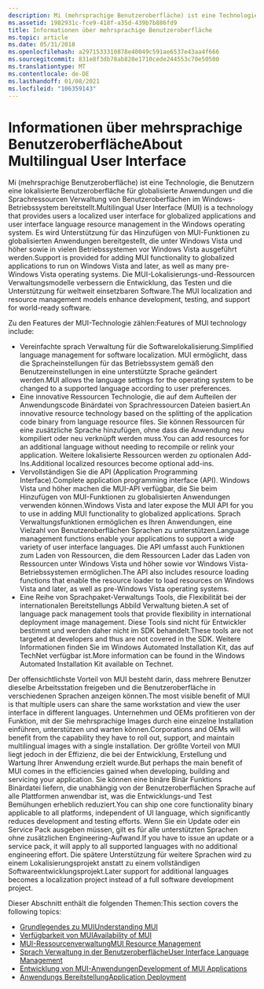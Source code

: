 ```yaml
---
description: Mi (mehrsprachige Benutzeroberfläche) ist eine Technologie, die Benutzern eine lokalisierte Benutzeroberfläche für globalisierte Anwendungen und die Sprachressourcen Verwaltung von Benutzeroberflächen im Windows-Betriebssystem bereitstellt.
ms.assetid: 1982931c-fce9-418f-a35d-439b7b886fd9
title: Informationen über mehrsprachige Benutzeroberfläche
ms.topic: article
ms.date: 05/31/2018
ms.openlocfilehash: a2971533310878e40049c591ae6537e43aa4f666
ms.sourcegitcommit: 831e8f3db78ab820e1710cede244553c70e50500
ms.translationtype: MT
ms.contentlocale: de-DE
ms.lasthandoff: 01/08/2021
ms.locfileid: "106359143"
---
```

# <a name="about-multilingual-user-interface"></a><span data-ttu-id="36ddf-103">Informationen über mehrsprachige Benutzeroberfläche</span><span class="sxs-lookup"><span data-stu-id="36ddf-103">About Multilingual User Interface</span></span>

<span data-ttu-id="36ddf-104">Mi (mehrsprachige Benutzeroberfläche) ist eine Technologie, die Benutzern eine lokalisierte Benutzeroberfläche für globalisierte Anwendungen und die Sprachressourcen Verwaltung von Benutzeroberflächen im Windows-Betriebssystem bereitstellt.</span><span class="sxs-lookup"><span data-stu-id="36ddf-104">Multilingual User Interface (MUI) is a technology that provides users a localized user interface for globalized applications and user interface language resource management in the Windows operating system.</span></span> <span data-ttu-id="36ddf-105">Es wird Unterstützung für das Hinzufügen von MUI-Funktionen zu globalisierten Anwendungen bereitgestellt, die unter Windows Vista und höher sowie in vielen Betriebssystemen vor Windows Vista ausgeführt werden.</span><span class="sxs-lookup"><span data-stu-id="36ddf-105">Support is provided for adding MUI functionality to globalized applications to run on Windows Vista and later, as well as many pre-Windows Vista operating systems.</span></span> <span data-ttu-id="36ddf-106">Die MUI-Lokalisierungs-und-Ressourcen Verwaltungsmodelle verbessern die Entwicklung, das Testen und die Unterstützung für weltweit einsetzbaren Software.</span><span class="sxs-lookup"><span data-stu-id="36ddf-106">The MUI localization and resource management models enhance development, testing, and support for world-ready software.</span></span>

<span data-ttu-id="36ddf-107">Zu den Features der MUI-Technologie zählen:</span><span class="sxs-lookup"><span data-stu-id="36ddf-107">Features of MUI technology include:</span></span>

-   <span data-ttu-id="36ddf-108">Vereinfachte sprach Verwaltung für die Softwarelokalisierung.</span><span class="sxs-lookup"><span data-stu-id="36ddf-108">Simplified language management for software localization.</span></span> <span data-ttu-id="36ddf-109">MUI ermöglicht, dass die Spracheinstellungen für das Betriebssystem gemäß den Benutzereinstellungen in eine unterstützte Sprache geändert werden.</span><span class="sxs-lookup"><span data-stu-id="36ddf-109">MUI allows the language settings for the operating system to be changed to a supported language according to user preferences.</span></span>
-   <span data-ttu-id="36ddf-110">Eine innovative Ressourcen Technologie, die auf dem Aufteilen der Anwendungscode Binärdatei von Sprachressourcen Dateien basiert.</span><span class="sxs-lookup"><span data-stu-id="36ddf-110">An innovative resource technology based on the splitting of the application code binary from language resource files.</span></span> <span data-ttu-id="36ddf-111">Sie können Ressourcen für eine zusätzliche Sprache hinzufügen, ohne dass die Anwendung neu kompiliert oder neu verknüpft werden muss.</span><span class="sxs-lookup"><span data-stu-id="36ddf-111">You can add resources for an additional language without needing to recompile or relink your application.</span></span> <span data-ttu-id="36ddf-112">Weitere lokalisierte Ressourcen werden zu optionalen Add-Ins.</span><span class="sxs-lookup"><span data-stu-id="36ddf-112">Additional localized resources become optional add-ins.</span></span>
-   <span data-ttu-id="36ddf-113">Vervollständigen Sie die API (Application Programming Interface).</span><span class="sxs-lookup"><span data-stu-id="36ddf-113">Complete application programming interface (API).</span></span> <span data-ttu-id="36ddf-114">Windows Vista und höher machen die MUI-API verfügbar, die Sie beim Hinzufügen von MUI-Funktionen zu globalisierten Anwendungen verwenden können.</span><span class="sxs-lookup"><span data-stu-id="36ddf-114">Windows Vista and later expose the MUI API for you to use in adding MUI functionality to globalized applications.</span></span> <span data-ttu-id="36ddf-115">Sprach Verwaltungsfunktionen ermöglichen es Ihren Anwendungen, eine Vielzahl von Benutzeroberflächen Sprachen zu unterstützen.</span><span class="sxs-lookup"><span data-stu-id="36ddf-115">Language management functions enable your applications to support a wide variety of user interface languages.</span></span> <span data-ttu-id="36ddf-116">Die API umfasst auch Funktionen zum Laden von Ressourcen, die dem Ressourcen Lader das Laden von Ressourcen unter Windows Vista und höher sowie vor Windows Vista-Betriebssystemen ermöglichen.</span><span class="sxs-lookup"><span data-stu-id="36ddf-116">The API also includes resource loading functions that enable the resource loader to load resources on Windows Vista and later, as well as pre-Windows Vista operating systems.</span></span>
-   <span data-ttu-id="36ddf-117">Eine Reihe von Sprachpaket-Verwaltungs Tools, die Flexibilität bei der internationalen Bereitstellungs Abbild Verwaltung bieten.</span><span class="sxs-lookup"><span data-stu-id="36ddf-117">A set of language pack management tools that provide flexibility in international deployment image management.</span></span> <span data-ttu-id="36ddf-118">Diese Tools sind nicht für Entwickler bestimmt und werden daher nicht im SDK behandelt.</span><span class="sxs-lookup"><span data-stu-id="36ddf-118">These tools are not targeted at developers and thus are not covered in the SDK.</span></span> <span data-ttu-id="36ddf-119">Weitere Informationen finden Sie im Windows Automated Installation Kit, das auf TechNet verfügbar ist.</span><span class="sxs-lookup"><span data-stu-id="36ddf-119">More information can be found in the Windows Automated Installation Kit available on Technet.</span></span>

<span data-ttu-id="36ddf-120">Der offensichtlichste Vorteil von MUI besteht darin, dass mehrere Benutzer dieselbe Arbeitsstation freigeben und die Benutzeroberfläche in verschiedenen Sprachen anzeigen können.</span><span class="sxs-lookup"><span data-stu-id="36ddf-120">The most visible benefit of MUI is that multiple users can share the same workstation and view the user interface in different languages.</span></span> <span data-ttu-id="36ddf-121">Unternehmen und OEMs profitieren von der Funktion, mit der Sie mehrsprachige Images durch eine einzelne Installation einführen, unterstützen und warten können.</span><span class="sxs-lookup"><span data-stu-id="36ddf-121">Corporations and OEMs will benefit from the capability they have to roll out, support, and maintain multilingual images with a single installation.</span></span> <span data-ttu-id="36ddf-122">Der größte Vorteil von MUI liegt jedoch in der Effizienz, die bei der Entwicklung, Erstellung und Wartung Ihrer Anwendung erzielt wurde.</span><span class="sxs-lookup"><span data-stu-id="36ddf-122">But perhaps the main benefit of MUI comes in the efficiencies gained when developing, building and servicing your application.</span></span> <span data-ttu-id="36ddf-123">Sie können eine binäre Binär Funktions Binärdatei liefern, die unabhängig von der Benutzeroberflächen Sprache auf alle Plattformen anwendbar ist, was die Entwicklungs-und Test Bemühungen erheblich reduziert.</span><span class="sxs-lookup"><span data-stu-id="36ddf-123">You can ship one core functionality binary applicable to all platforms, independent of UI language, which significantly reduces development and testing efforts.</span></span> <span data-ttu-id="36ddf-124">Wenn Sie ein Update oder ein Service Pack ausgeben müssen, gilt es für alle unterstützten Sprachen ohne zusätzlichen Engineering-Aufwand.</span><span class="sxs-lookup"><span data-stu-id="36ddf-124">If you have to issue an update or a service pack, it will apply to all supported languages with no additional engineering effort.</span></span> <span data-ttu-id="36ddf-125">Die spätere Unterstützung für weitere Sprachen wird zu einem Lokalisierungsprojekt anstatt zu einem vollständigen Softwareentwicklungsprojekt.</span><span class="sxs-lookup"><span data-stu-id="36ddf-125">Later support for additional languages becomes a localization project instead of a full software development project.</span></span>

<span data-ttu-id="36ddf-126">Dieser Abschnitt enthält die folgenden Themen:</span><span class="sxs-lookup"><span data-stu-id="36ddf-126">This section covers the following topics:</span></span>

-   [<span data-ttu-id="36ddf-127">Grundlegendes zu MUI</span><span class="sxs-lookup"><span data-stu-id="36ddf-127">Understanding MUI</span></span>](understanding-mui.md)
-   [<span data-ttu-id="36ddf-128">Verfügbarkeit von MUI</span><span class="sxs-lookup"><span data-stu-id="36ddf-128">Availability of MUI</span></span>](availability-of-mui.md)
-   [<span data-ttu-id="36ddf-129">MUI-Ressourcenverwaltung</span><span class="sxs-lookup"><span data-stu-id="36ddf-129">MUI Resource Management</span></span>](mui-resource-management.md)
-   [<span data-ttu-id="36ddf-130">Sprach Verwaltung in der Benutzeroberfläche</span><span class="sxs-lookup"><span data-stu-id="36ddf-130">User Interface Language Management</span></span>](user-interface-language-management.md)
-   [<span data-ttu-id="36ddf-131">Entwicklung von MUI-Anwendungen</span><span class="sxs-lookup"><span data-stu-id="36ddf-131">Development of MUI Applications</span></span>](development-of-mui-applications.md)
-   [<span data-ttu-id="36ddf-132">Anwendungs Bereitstellung</span><span class="sxs-lookup"><span data-stu-id="36ddf-132">Application Deployment</span></span>](application-deployment.md)

 

 



